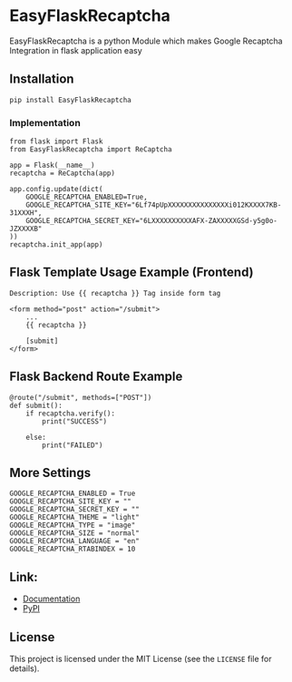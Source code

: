 # EasyFlaskRecaptcha
EasyFlaskRecaptcha is a python Module which makes Google Recaptcha Integration in flask application easy

## Installation

```
pip install EasyFlaskRecaptcha
```

### Implementation
```
from flask import Flask
from EasyFlaskRecaptcha import ReCaptcha

app = Flask(__name__)
recaptcha = ReCaptcha(app)

app.config.update(dict(
    GOOGLE_RECAPTCHA_ENABLED=True,
    GOOGLE_RECAPTCHA_SITE_KEY="6Lf74pUpXXXXXXXXXXXXXXXi012KXXXX7KB-31XXXH",
    GOOGLE_RECAPTCHA_SECRET_KEY="6LXXXXXXXXXXAFX-ZAXXXXXGSd-y5g0o-JZXXXXB"
))
recaptcha.init_app(app)
```
    
## Flask Template Usage Example (Frontend)
```
Description: Use {{ recaptcha }} Tag inside form tag
```

```
<form method="post" action="/submit">
    ...
    {{ recaptcha }}

    [submit]
</form>
```

## Flask Backend Route Example
```
@route("/submit", methods=["POST"])
def submit():
    if recaptcha.verify():
        print("SUCCESS") 
            
    else:
        print("FAILED")
```

## More Settings
```
GOOGLE_RECAPTCHA_ENABLED = True
GOOGLE_RECAPTCHA_SITE_KEY = ""
GOOGLE_RECAPTCHA_SECRET_KEY = ""
GOOGLE_RECAPTCHA_THEME = "light"
GOOGLE_RECAPTCHA_TYPE = "image"
GOOGLE_RECAPTCHA_SIZE = "normal"
GOOGLE_RECAPTCHA_LANGUAGE = "en"
GOOGLE_RECAPTCHA_RTABINDEX = 10
```

## Link:

* [Documentation](https://github.com/PushpenderIndia/EasyFlaskRecaptcha)
* [PyPI](https://pypi.org/project/EasyFlaskRecaptcha/)

## License

This project is licensed under the MIT License (see the `LICENSE` file for details).